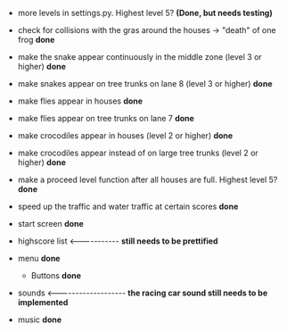 - more levels in settings.py. Highest level 5? **(Done, but needs testing)**

- check for collisions with the gras around the houses -> "death" of one frog **done**

- make the snake appear continuously in the middle zone (level 3 or higher) **done**
- make snakes appear on tree trunks on lane 8 (level 3 or higher) **done**

- make flies appear in houses **done**
- make flies appear on tree trunks on lane 7 **done**

- make crocodiles appear in houses (level 2 or higher) **done**
- make crocodiles appear instead of on large tree trunks (level 2 or higher) **done**

- make a proceed level function after all houses are full. Highest level 5? **done**

- speed up the traffic and water traffic at certain scores **done**

- start screen **done**
- highscore list <----------- **still needs to be prettified**
- menu **done**
  - Buttons **done**
- sounds <------------------- **the racing car sound still needs to be implemented**
- music **done**
